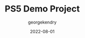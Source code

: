 ---
layout: game
title:  "PS5 Demo Project"
type: "Game Development Blog"
color: "background-color: seagreen"
summary: "Demo project developed using the PS5 devkit."
author: georgekendry
date: '2022-08-01'
category: ['game-development','featured']
thumbnail:
keywords: C++, PS5, Console
permalink: /games/ps5-demo-project/
usemathjax: true
genre: ['C++', 'PS5', 'Console']
browser_playable: false
hidden: true
heading: "insert heading here"
icon: 
showreel: 
itch: 
isgameembed: false
gameembed: 
hasNDA: true
status: "Complete"
projecttype: "Client Project"
languagesused: ['C++']
tools: ['PS5 Dev Kit']
roles: ['Programmer']
main-role: "Lead Programmer"
credits: ['George Kendry']
screenshots: false
description: <ul> 
                <li>Implemented unique physics based input mechanisms</li>
                <li>Learned and gained experience with various profiling tools for PS5</li>
                <li>Navigated through the challenges of on-site work with dev kits</li>
             </ul>
---